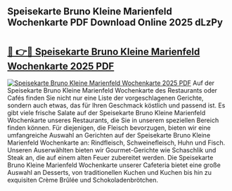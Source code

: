 ## Speisekarte Bruno Kleine Marienfeld Wochenkarte PDF Download Online 2025 dLzPy

# <h2><a href="http://gcb54u.nevu.top/?p=Speisekarte+Bruno+Kleine+Marienfeld+Wochenkarte">🔗 👉🔴 Speisekarte Bruno Kleine Marienfeld Wochenkarte 2025 PDF</a></h2>

[![Speisekarte Bruno Kleine Marienfeld Wochenkarte 2025 PDF](https://i.imgur.com/dBaPXMq.png)](http://gcb54u.nevu.top/?p=Speisekarte+Bruno+Kleine+Marienfeld+Wochenkarte)
Auf der Speisekarte Bruno Kleine Marienfeld Wochenkarte des Restaurants oder Cafés finden Sie nicht nur eine Liste der vorgeschlagenen Gerichte, sondern auch etwas, das für Ihren Geschmack köstlich und passend ist. Es gibt viele frische Salate auf der Speisekarte Bruno Kleine Marienfeld Wochenkarte unseres Restaurants, die Sie in unserem speziellen Bereich finden können. Für diejenigen, die Fleisch bevorzugen, bieten wir eine umfangreiche Auswahl an Gerichten auf der Speisekarte Bruno Kleine Marienfeld Wochenkarte an: Rindfleisch, Schweinefleisch, Huhn und Fisch. Unseren Auserwählten bieten wir Gourmet-Gerichte wie Schaschlik und Steak an, die auf einem alten Feuer zubereitet werden. Die Speisekarte Bruno Kleine Marienfeld Wochenkarte unserer Cafeteria bietet eine große Auswahl an Desserts, von traditionellen Kuchen und Kuchen bis hin zu exquisiten Crème Brûlée und Schokoladenbrötchen.
